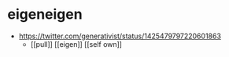 # eigeneigen

- https://twitter.com/generativist/status/1425479797220601863
  - [[pull]] [[eigen]] [[self own]]


